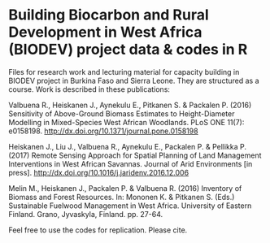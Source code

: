 # Building Biocarbon and Rural Development in West Africa (BIODEV) project data & codes in R 
Files for research work and lecturing material for capacity building in BIODEV project in Burkina Faso and Sierra Leone.
They are structured as a course.
Work is described in these publications:

Valbuena R., Heiskanen J., Aynekulu E., Pitkanen S. & Packalen P. (2016) Sensitivity of Above-Ground Biomass Estimates to Height-Diameter Modelling in Mixed-Species West African Woodlands. PLoS ONE 11(7): e0158198. 
http://dx.doi.org/10.1371/journal.pone.0158198

Heiskanen J., Liu J., Valbuena R., Aynekulu E., Packalen P. & Pellikka P. (2017) Remote Sensing Approach for Spatial Planning of Land Management Interventions in West African Savannas. Journal of Arid Environments [in press]. 
http://dx.doi.org/10.1016/j.jaridenv.2016.12.006

Melin M., Heiskanen J., Packalen P. & Valbuena R. (2016) Inventory of Biomass and Forest Resources. In: Mononen K. & Pitkanen S. (Eds.) Sustainable Fuelwood Management in West Africa. University of Eastern Finland. Grano, Jyvaskyla, Finland. pp. 27-64. 


Feel free to use the codes for replication. Please cite.
